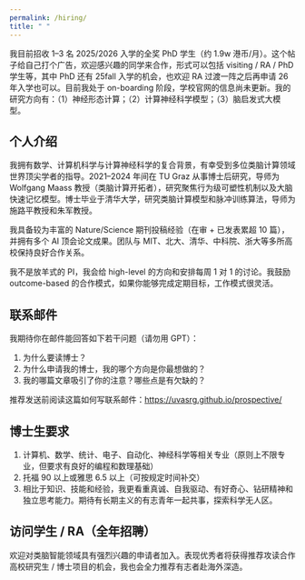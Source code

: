```yaml
---
permalink: /hiring/
title: " "
---
```


我目前招收 1–3 名 2025/2026 入学的全奖 PhD 学生（约 1.9w 港币/月）。这个帖子给自己打个广告，欢迎感兴趣的同学来合作，形式可以包括 visiting / RA / PhD 学生等，其中 PhD 还有 25fall 入学的机会，也欢迎 RA 过渡一阵之后再申请 26 年入学也可以。目前我处于 on-boarding 阶段，学校官网的信息尚未更新。我的研究方向有：（1）神经形态计算；（2）计算神经科学模型；（3）脑启发式大模型。

## 个人介绍

我拥有数学、计算机科学与计算神经科学的复合背景，有幸受到多位类脑计算领域世界顶尖学者的指导。2021–2024 年间在 TU Graz 从事博士后研究，导师为 Wolfgang Maass 教授（类脑计算开拓者），研究聚焦行为级可塑性机制以及大脑快速记忆模型。博士毕业于清华大学，研究类脑计算模型和脉冲训练算法，导师为施路平教授和朱军教授。

我具备较为丰富的 Nature/Science 期刊投稿经验（在审 + 已发表累超 10 篇），并拥有多个 AI 顶会论文成果。团队与 MIT、北大、清华、中科院、浙大等多所高校保持良好合作关系。

我不是放羊式的 PI，我会给 high-level 的方向和安排每周 1 对 1 的讨论。我鼓励 outcome-based 的合作模式，如果你能够完成定期目标，工作模式很灵活。

## 联系邮件

我期待你在邮件能回答如下若干问题（请勿用 GPT）：

1. 为什么要读博士？
2. 为什么申请我的博士，我的哪个方向是你最想做的？
3. 我的哪篇文章吸引了你的注意？哪些点是有欠缺的？

推荐发送前阅读这篇如何写联系邮件：https://uvasrg.github.io/prospective/

## 博士生要求

1. 计算机、数学、统计、电子、自动化、神经科学等相关专业（原则上不限专业，但要求有良好的编程和数理基础）  
2. 托福 90 以上或雅思 6.5 以上（可按规定时间补交）  
3. 相比于知识、技能和经验，我更看重真诚、自我驱动、有好奇心、钻研精神和独立思考能力。期待有长期主义的有志青年一起共事，探索科学无人区。

## 访问学生 / RA（全年招聘）

欢迎对类脑智能领域具有强烈兴趣的申请者加入。表现优秀者将获得推荐攻读合作高校研究生 / 博士项目的机会，我也会全力推荐有志者赴海外深造。
 

 
